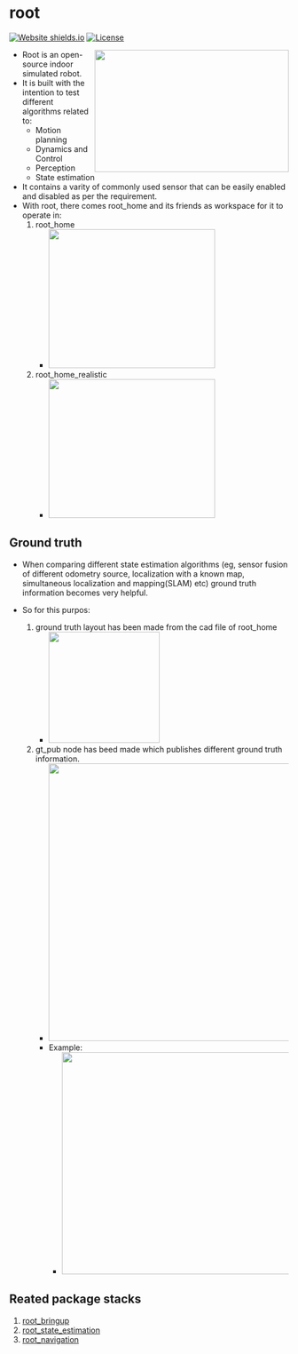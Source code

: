 # root
[![Website shields.io](https://img.shields.io/website-up-down-green-red/http/shields.io.svg)](https://root-org.github.io/) [![License](https://img.shields.io/badge/License-BSD%203--Clause-blue.svg)](https://opensource.org/licenses/BSD-3-Clause)

<img align="right" width="350" height="220" src="./root_description/docs/root_labeled.png">

- Root is an open-source indoor simulated robot.
- It is built with the intention to test different algorithms related to:
	- Motion planning
	- Dynamics and Control
	- Perception
	- State estimation
- It contains a varity of commonly used sensor that can be easily enabled and disabled as per the requirement.
- With root, there comes root_home and its friends as workspace for it to operate in:
 	1. root_home
 		- <img width="300" height="250" src="./root_gazebo/screenshots/root_home.png"> 
	2. root_home_realistic
		- <img src="./root_gazebo/screenshots/root_home_realistic.png" width="300" height="250"/>

## Ground truth
- When comparing different state estimation algorithms (eg, sensor fusion of different odometry source, localization with a known map, simultaneous localization and mapping(SLAM) etc) ground truth information becomes very helpful.

- So for this purpos:
	1. ground truth layout has been made from the cad file of root_home
		- <img src="./root_gazebo/layouts/root_home/root_home.png" width="200" height="200"/>
	2. gt_pub node has beed made which publishes different ground truth information.
		- <img src="./root_gazebo/docs/gt_pub frames.png" width="500" height="500"/>
		- Example:
			- <img src="./root_gazebo/docs/gt_pub_example.png" width="500" height="400"/>
## Reated package stacks
1. [root_bringup](https://github.com/root-org/root_bringup)
2. [root_state_estimation](https://github.com/root-org/root_state_estimation)
3. [root_navigation](https://github.com/root-org/root_navigation)
